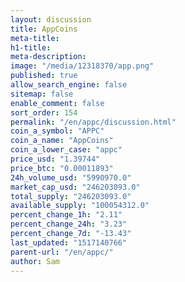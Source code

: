 ```yaml
---
layout: discussion
title: AppCoins
meta-title: 
h1-title: 
meta-description: 
image: "/media/12318370/app.png"
published: true
allow_search_engine: false
sitemap: false
enable_comment: false
sort_order: 154
permalink: "/en/appc/discussion.html"
coin_a_symbol: "APPC"
coin_a_name: "AppCoins"
coin_a_lower_case: "appc"
price_usd: "1.39744"
price_btc: "0.00011893"
24h_volume_usd: "5990970.0"
market_cap_usd: "246203093.0"
total_supply: "246203093.0"
available_supply: "100054312.0"
percent_change_1h: "2.11"
percent_change_24h: "3.23"
percent_change_7d: "-13.43"
last_updated: "1517140766"
parent-url: "/en/appc/"
author: Sam
---
```


